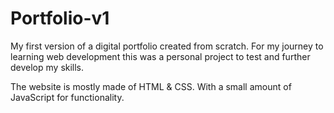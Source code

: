 # Portfolio-v1

My first version of a digital portfolio created from scratch. For my journey to learning web development this was a personal project to test and further develop my skills. 

The website is mostly made of HTML & CSS. With a small amount of JavaScript for functionality. 
